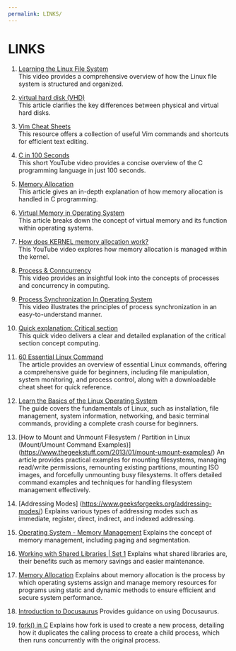 ```yaml
---
permalink: LINKS/
---
```


# LINKS

1. [Learning the Linux File System](https://www.youtube.com/watch?v=HIXzJ3Rz9po)<br>
This video provides a comprehensive overview of how the Linux file system is structured and organized.

2. [virtual hard disk (VHD)](https://www.techtarget.com/searchvirtualdesktop/definition/virtual-hard-disk-VHD) <br>
This article clarifies the key differences between physical and virtual hard disks.

3. [Vim Cheat Sheets](https://vim.rtorr.com/) <br>
This resource offers a collection of useful Vim commands and shortcuts for efficient text editing.

4. [C in 100 Seconds](https://www.youtube.com/watch?v=U3aXWizDbQ4) <br>
This short YouTube video provides a concise overview of the C programming language in just 100 seconds.

5. [Memory Allocation](https://www.cs.uah.edu/~rcoleman/Common/C_Reference/MemoryAlloc.html) <br>
This article gives an in-depth explanation of how memory allocation is handled in C programming.

6. [Virtual Memory in Operating System](https://www.geeksforgeeks.org/virtual-memory-in-operating-system/) <br>
This article breaks down the concept of virtual memory and its function within operating systems.

7. [How does KERNEL memory allocation work?](https://www.youtube.com/watch?v=NC_qkXznvkg) <br>
This YouTube video explores how memory allocation is managed within the kernel.

8. [Process & Conncurrency](https://www.youtube.com/watch?v=-pL2fAdb7Kw) <br>
This video provides an insightful look into the concepts of processes and concurrency in computing.

9. [Process Synchronization In Operating System](https://www.youtube.com/watch?v=B6D8HGBEt1g) <br>
This video illustrates the principles of process synchronization in an easy-to-understand manner.

10. [Quick explanation: Critical section](https://www.youtube.com/watch?v=BSX1YEoCVgA) <br>
This quick video delivers a clear and detailed explanation of the critical section concept computing. 

11. [60 Essential Linux Command](https://www.hostinger.com/tutorials/linux-commands) <br>
The article provides an overview of essential Linux commands, offering a comprehensive guide for beginners, including file manipulation, system monitoring, and process control, along with a downloadable cheat sheet for quick reference.

12. [Learn the Basics of the Linux Operating System](https://www.freecodecamp.org/news/learn-the-basics-of-the-linux-operating-system/) <br>
The guide covers the fundamentals of Linux, such as installation, file management, system information, networking, and basic terminal commands, providing a complete crash course for beginners.

13. [How to Mount and Unmount Filesystem / Partition in Linux (Mount/Umount Command Examples)] (https://www.thegeekstuff.com/2013/01/mount-umount-examples/) An article provides practical examples for mounting filesystems, managing read/write permissions, remounting existing partitions, mounting ISO images, and forcefully unmounting busy filesystems. It offers detailed command examples and techniques for handling filesystem management effectively.

14. [Addressing Modes] (https://www.geeksforgeeks.org/addressing-modes/) Explains various types of addressing modes such as immediate, register, direct, indirect, and indexed addressing.

15. [Operating System - Memory Management](https://www.tutorialspoint.com/operating_system/os_memory_management.htm) Explains the concept of memory management, including paging and segmentation.

16. [Working with Shared Libraries | Set 1](https://www.geeksforgeeks.org/working-with-shared-libraries-set-1/) Explains what shared libraries are, their benefits such as memory savings and easier maintenance.

17. [Memory Allocation](https://nordvpn.com/cybersecurity/glossary/memory-allocation/) Explains about memory allocation is the process by which operating systems assign and manage memory resources for programs using static and dynamic methods to ensure efficient and secure system performance.

18. [Introduction to Docusaurus](https://docusaurus.io/docs) Provides guidance on using Docusaurus.

19. [fork() in C](https://www.geeksforgeeks.org/fork-system-call/) Explains how fork is used to create a new process, detailing how it duplicates the calling process to create a child process, which then runs concurrently with the original process.
